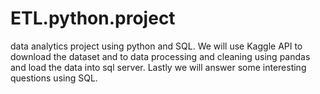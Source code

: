 # ETL.python.project
data analytics project using python and SQL. We will use Kaggle API to download the dataset and to data processing and cleaning using pandas and load the data into sql server. Lastly we will answer some interesting questions using SQL.
